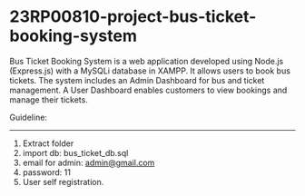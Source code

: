 23RP00810-project-bus-ticket-booking-system
===========================================
Bus Ticket Booking System is a web application developed using Node.js (Express.js) with a MySQLi database in XAMPP. It allows users to book bus tickets. The system includes an Admin Dashboard for bus and ticket management. A User Dashboard enables customers to view bookings and manage their tickets.

Guideline:
____________
1. Extract folder
2. import db: bus_ticket_db.sql
3. email for admin: admin@gmail.com
4. password: 11
5. User self registration.
